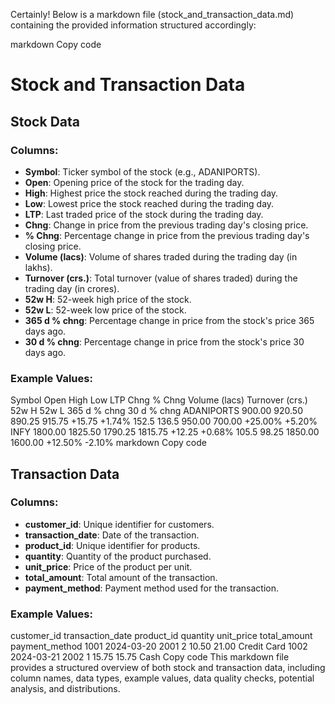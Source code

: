 
Certainly! Below is a markdown file (stock_and_transaction_data.md) containing the provided information structured accordingly:

markdown
Copy code
# Stock and Transaction Data

## Stock Data

### Columns:

- **Symbol**: Ticker symbol of the stock (e.g., ADANIPORTS).
- **Open**: Opening price of the stock for the trading day.
- **High**: Highest price the stock reached during the trading day.
- **Low**: Lowest price the stock reached during the trading day.
- **LTP**: Last traded price of the stock during the trading day.
- **Chng**: Change in price from the previous trading day's closing price.
- **% Chng**: Percentage change in price from the previous trading day's closing price.
- **Volume (lacs)**: Volume of shares traded during the trading day (in lakhs).
- **Turnover (crs.)**: Total turnover (value of shares traded) during the trading day (in crores).
- **52w H**: 52-week high price of the stock.
- **52w L**: 52-week low price of the stock.
- **365 d % chng**: Percentage change in price from the stock's price 365 days ago.
- **30 d % chng**: Percentage change in price from the stock's price 30 days ago.

### Example Values:
Symbol	Open	High	Low	LTP	Chng	% Chng	Volume (lacs)	Turnover (crs.)	52w H	52w L	365 d % chng	30 d % chng
ADANIPORTS	900.00	920.50	890.25	915.75	+15.75	+1.74%	152.5	136.5	950.00	700.00	+25.00%	+5.20%
INFY	1800.00	1825.50	1790.25	1815.75	+12.25	+0.68%	105.5	98.25	1850.00	1600.00	+12.50%	-2.10%
markdown
Copy code

## Transaction Data

### Columns:

- **customer_id**: Unique identifier for customers.
- **transaction_date**: Date of the transaction.
- **product_id**: Unique identifier for products.
- **quantity**: Quantity of the product purchased.
- **unit_price**: Price of the product per unit.
- **total_amount**: Total amount of the transaction.
- **payment_method**: Payment method used for the transaction.

### Example Values:
customer_id	transaction_date	product_id	quantity	unit_price	total_amount	payment_method
1001	2024-03-20	2001	2	10.50	21.00	Credit Card
1002	2024-03-21	2002	1	15.75	15.75	Cash
Copy code
This markdown file provides a structured overview of both stock and transaction data, including column names, data types, example values, data quality checks, potential analysis, and distributions.





